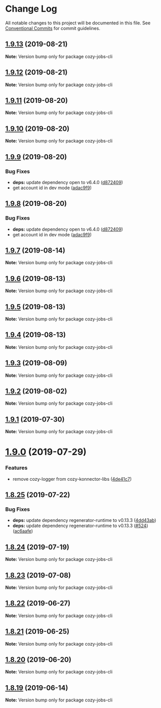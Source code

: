 # Change Log

All notable changes to this project will be documented in this file.
See [Conventional Commits](https://conventionalcommits.org) for commit guidelines.

## [1.9.13](https://github.com/cozy/cozy-konnector-libs/compare/cozy-jobs-cli@1.9.12...cozy-jobs-cli@1.9.13) (2019-08-21)

**Note:** Version bump only for package cozy-jobs-cli





## [1.9.12](https://github.com/cozy/cozy-konnector-libs/compare/cozy-jobs-cli@1.9.11...cozy-jobs-cli@1.9.12) (2019-08-21)

**Note:** Version bump only for package cozy-jobs-cli





## [1.9.11](https://github.com/cozy/cozy-konnector-libs/compare/cozy-jobs-cli@1.9.10...cozy-jobs-cli@1.9.11) (2019-08-20)

**Note:** Version bump only for package cozy-jobs-cli





## [1.9.10](https://github.com/cozy/cozy-konnector-libs/compare/cozy-jobs-cli@1.9.9...cozy-jobs-cli@1.9.10) (2019-08-20)

**Note:** Version bump only for package cozy-jobs-cli





## [1.9.9](https://github.com/cozy/cozy-konnector-libs/compare/cozy-jobs-cli@1.9.7...cozy-jobs-cli@1.9.9) (2019-08-20)


### Bug Fixes

* **deps:** update dependency open to v6.4.0 ([d872409](https://github.com/cozy/cozy-konnector-libs/commit/d872409))
* get account id in dev mode ([adac9f9](https://github.com/cozy/cozy-konnector-libs/commit/adac9f9))





## [1.9.8](https://github.com/cozy/cozy-konnector-libs/compare/cozy-jobs-cli@1.9.7...cozy-jobs-cli@1.9.8) (2019-08-20)


### Bug Fixes

* **deps:** update dependency open to v6.4.0 ([d872409](https://github.com/cozy/cozy-konnector-libs/commit/d872409))
* get account id in dev mode ([adac9f9](https://github.com/cozy/cozy-konnector-libs/commit/adac9f9))





## [1.9.7](https://github.com/cozy/cozy-konnector-libs/compare/cozy-jobs-cli@1.9.6...cozy-jobs-cli@1.9.7) (2019-08-14)

**Note:** Version bump only for package cozy-jobs-cli





## [1.9.6](https://github.com/cozy/cozy-konnector-libs/compare/cozy-jobs-cli@1.9.5...cozy-jobs-cli@1.9.6) (2019-08-13)

**Note:** Version bump only for package cozy-jobs-cli





## [1.9.5](https://github.com/cozy/cozy-konnector-libs/compare/cozy-jobs-cli@1.9.4...cozy-jobs-cli@1.9.5) (2019-08-13)

**Note:** Version bump only for package cozy-jobs-cli





## [1.9.4](https://github.com/cozy/cozy-konnector-libs/compare/cozy-jobs-cli@1.9.3...cozy-jobs-cli@1.9.4) (2019-08-13)

**Note:** Version bump only for package cozy-jobs-cli





## [1.9.3](https://github.com/cozy/cozy-konnector-libs/compare/cozy-jobs-cli@1.9.2...cozy-jobs-cli@1.9.3) (2019-08-09)

**Note:** Version bump only for package cozy-jobs-cli





## [1.9.2](https://github.com/cozy/cozy-konnector-libs/compare/cozy-jobs-cli@1.9.1...cozy-jobs-cli@1.9.2) (2019-08-02)

**Note:** Version bump only for package cozy-jobs-cli





## [1.9.1](https://github.com/cozy/cozy-konnector-libs/compare/cozy-jobs-cli@1.9.0...cozy-jobs-cli@1.9.1) (2019-07-30)

**Note:** Version bump only for package cozy-jobs-cli





# [1.9.0](https://github.com/cozy/cozy-konnector-libs/compare/cozy-jobs-cli@1.8.25...cozy-jobs-cli@1.9.0) (2019-07-29)


### Features

* remove cozy-logger from cozy-konnector-libs ([4de41c7](https://github.com/cozy/cozy-konnector-libs/commit/4de41c7))





## [1.8.25](https://github.com/cozy/cozy-konnector-libs/compare/cozy-jobs-cli@1.8.24...cozy-jobs-cli@1.8.25) (2019-07-22)


### Bug Fixes

* **deps:** update dependency regenerator-runtime to v0.13.3 ([4dd43ab](https://github.com/cozy/cozy-konnector-libs/commit/4dd43ab))
* **deps:** update dependency regenerator-runtime to v0.13.3 ([#524](https://github.com/cozy/cozy-konnector-libs/issues/524)) ([ac6aafe](https://github.com/cozy/cozy-konnector-libs/commit/ac6aafe))





## [1.8.24](https://github.com/cozy/cozy-konnector-libs/compare/cozy-jobs-cli@1.8.23...cozy-jobs-cli@1.8.24) (2019-07-19)

**Note:** Version bump only for package cozy-jobs-cli





## [1.8.23](https://github.com/cozy/cozy-konnector-libs/compare/cozy-jobs-cli@1.8.22...cozy-jobs-cli@1.8.23) (2019-07-08)

**Note:** Version bump only for package cozy-jobs-cli





## [1.8.22](https://github.com/cozy/cozy-konnector-libs/compare/cozy-jobs-cli@1.8.21...cozy-jobs-cli@1.8.22) (2019-06-27)

**Note:** Version bump only for package cozy-jobs-cli





## [1.8.21](https://github.com/cozy/cozy-konnector-libs/compare/cozy-jobs-cli@1.8.20...cozy-jobs-cli@1.8.21) (2019-06-25)

**Note:** Version bump only for package cozy-jobs-cli





## [1.8.20](https://github.com/cozy/cozy-konnector-libs/compare/cozy-jobs-cli@1.8.19...cozy-jobs-cli@1.8.20) (2019-06-20)

**Note:** Version bump only for package cozy-jobs-cli





## [1.8.19](https://github.com/cozy/cozy-konnector-libs/compare/cozy-jobs-cli@1.8.18...cozy-jobs-cli@1.8.19) (2019-06-14)

**Note:** Version bump only for package cozy-jobs-cli
